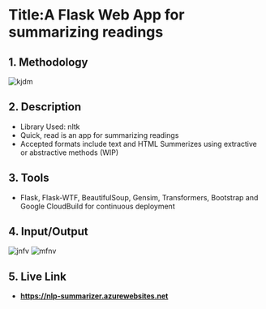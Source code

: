 # **Title:A Flask Web App for summarizing readings**

## **1. Methodology**
![kjdm](https://user-images.githubusercontent.com/83897460/207539626-8d6b836a-05f6-41b4-bc8c-164cf6c79a78.png)

## **2. Description**
* Library Used: nltk
* Quick, read is an app for summarizing readings
* Accepted formats include text and HTML Summerizes using extractive or abstractive methods (WIP)

## **3. Tools**
* Flask, Flask-WTF, BeautifulSoup, Gensim, Transformers, Bootstrap and Google CloudBuild for continuous deployment

## **4. Input/Output**
![jnfv](https://user-images.githubusercontent.com/83897460/207541136-aff34411-7fa1-4a3b-8cd3-3c38d384aada.png)
![mfnv](https://user-images.githubusercontent.com/83897460/207541235-974d4075-5e0d-41b9-84e3-16e345a0d5cc.png)


## **5. Live Link**
* __https://nlp-summarizer.azurewebsites.net__


